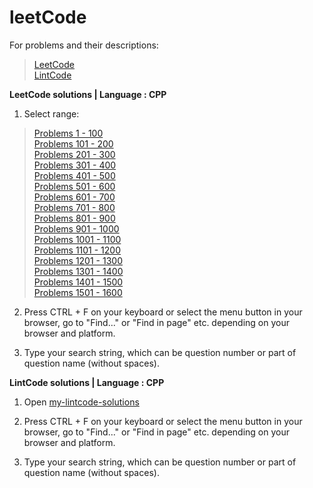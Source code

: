 # leetCode
For problems and their descriptions:
>[LeetCode](https://leetcode.com/problemset/all/)<br>
[LintCode](https://www.lintcode.com/problem/)

**LeetCode solutions | Language : CPP**

1. Select range:

>[Problems 1 - 100](./algorithms/cpp/Problems%201-100)<br>
[Problems 101 - 200](./algorithms/cpp/Problems%20101-200)<br>
[Problems 201 - 300](./algorithms/cpp/Problems%20201-300)<br>
[Problems 301 - 400](./algorithms/cpp/Problems%20301-400)<br>
[Problems 401 - 500](./algorithms/cpp/Problems%20401-500)<br>
[Problems 501 - 600](./algorithms/cpp/Problems%20501-600)<br>
[Problems 601 - 700](./algorithms/cpp/Problems%20601-700)<br>
[Problems 701 - 800](./algorithms/cpp/Problems%20701-800)<br>
[Problems 801 - 900](./algorithms/cpp/Problems%20801-900)<br>
[Problems 901 - 1000](./algorithms/cpp/Problems%20901-1000)<br>
[Problems 1001 - 1100](./algorithms/cpp/Problems%201001-1100)<br>
[Problems 1101 - 1200](./algorithms/cpp/Problems%201101-1200)<br>
[Problems 1201 - 1300](./algorithms/cpp/Problems%201201-1300)<br>
[Problems 1301 - 1400](./algorithms/cpp/Problems%201301-1400)<br>
[Problems 1401 - 1500](./algorithms/cpp/Problems%201401-1500)<br>
[Problems 1501 - 1600](./algorithms/cpp/Problems%201501-1600)<br>

2. Press CTRL + F on your keyboard or select the menu button in your browser, go to "Find..." or "Find in page" etc. depending on your browser and platform.

3. Type your search string, which can be question number or part of question name (without spaces).

**LintCode solutions | Language : CPP**

1. Open [my-lintcode-solutions](./lintCode/algorithms/cpp)

2. Press CTRL + F on your keyboard or select the menu button in your browser, go to "Find..." or "Find in page" etc. depending on your browser and platform.

3. Type your search string, which can be question number or part of question name (without spaces).
